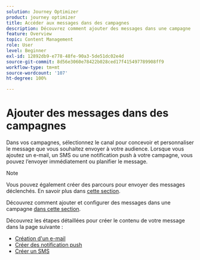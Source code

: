 ```yaml
---
solution: Journey Optimizer
product: journey optimizer
title: Accéder aux messages dans des campagnes
description: Découvrez comment ajouter des messages dans une campagne
feature: Overview
topic: Content Management
role: User
level: Beginner
exl-id: 12892db9-e778-48fe-90a3-5de51dc02e4d
source-git-commit: 8d56e3060e78422b028ced17f415497789908ff9
workflow-type: tm+mt
source-wordcount: '107'
ht-degree: 100%

---
```


# Ajouter des messages dans des campagnes

Dans vos campagnes, sélectionnez le canal pour concevoir et personnaliser le message que vous souhaitez envoyer à votre audience. Lorsque vous ajoutez un e-mail, un SMS ou une notification push à votre campagne, vous pouvez l’envoyer immédiatement ou planifier le message.

>[!NOTE]
>Vous pouvez également créer des parcours pour envoyer des messages déclenchés. En savoir plus dans [cette section](messages-in-journeys.md).

Découvrez comment ajouter et configurer des messages dans une campagne [dans cette section](../campaigns/create-campaign.md).

Découvrez les étapes détaillées pour créer le contenu de votre message dans la page suivante :

* [Création d&#39;un e-mail](create-email.md)
* [Créer des notification push](create-push.md)
* [Créer un SMS](create-sms.md)
